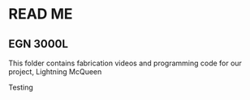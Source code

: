 # READ ME
## EGN 3000L
This folder contains fabrication videos and programming code for our project, Lightning McQueen 

Testing